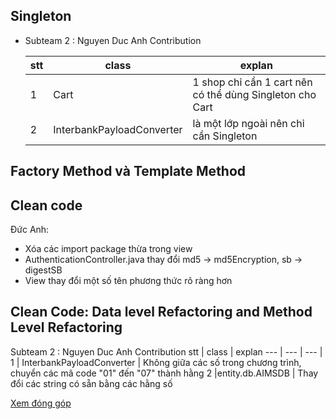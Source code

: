 ## Singleton

- Subteam 2 : Nguyen Duc Anh Contribution

  | stt | class                     | explan                                                   |
  | --- | ------------------------- | -------------------------------------------------------- |
  | 1   | Cart                      | 1 shop chỉ cần 1 cart nên có thể dùng Singleton cho Cart |
  | 2   | InterbankPayloadConverter | là một lớp ngoài nên chỉ cần Singleton                   |

## Factory Method và Template Method

## Clean code

Đức Anh:

- Xóa các import package thừa trong view
- AuthenticationController.java thay đổi md5 -> md5Encryption, sb -> digestSB
- View thay đổi một số tên phương thức rõ ràng hơn

## Clean Code: Data level Refactoring and Method Level Refactoring

Subteam 2 : Nguyen Duc Anh Contribution
stt | class | explan
--- | --- | --- |
1 | InterbankPayloadConverter | Không giữa các số trong chương trình, chuyển các mã code "01" đến "07" thành hằng
2 |entity.db.AIMSDB | Thay đổi các string có sẵn bằng các hằng số

[Xem đóng góp](https://docs.google.com/document/d/1-voyUEHkCD-C_3M4Oq6uI08dBzfmziVxGPpPU1EjUBQ/edit)
